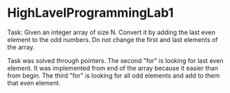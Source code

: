 # HighLavelProgrammingLab1

Task: Given an integer array of size N. Convert it by adding the last even element to the odd numbers. Do not change the first and last elements of the array.


Task was solved through pointers. The second "for" is looking for last even element. It was implemented from end of the array because it easier than from begin. 
The third "for" is looking for all odd elements and add to them that even element.
